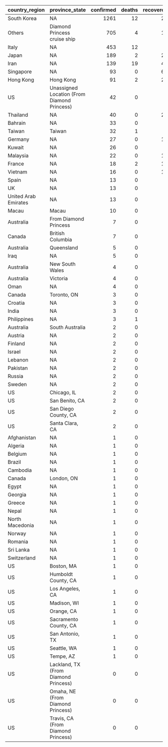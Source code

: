 

|country_region       |province_state                              | confirmed| deaths| recovered| confirmed_pct| death_rate| recovery_rate|
|:--------------------|:-------------------------------------------|---------:|------:|---------:|-------------:|----------:|-------------:|
|South Korea          |NA                                          |      1261|     12|        22|          1.55|       0.95|          1.74|
|Others               |Diamond Princess cruise ship                |       705|      4|        10|          0.87|       0.57|          1.42|
|Italy                |NA                                          |       453|     12|         3|          0.56|       2.65|          0.66|
|Japan                |NA                                          |       189|      2|        22|          0.23|       1.06|         11.64|
|Iran                 |NA                                          |       139|     19|        49|          0.17|      13.67|         35.25|
|Singapore            |NA                                          |        93|      0|        62|          0.11|       0.00|         66.67|
|Hong Kong            |Hong Kong                                   |        91|      2|        24|          0.11|       2.20|         26.37|
|US                   |Unassigned Location (From Diamond Princess) |        42|      0|         0|          0.05|       0.00|          0.00|
|Thailand             |NA                                          |        40|      0|        22|          0.05|       0.00|         55.00|
|Bahrain              |NA                                          |        33|      0|         0|          0.04|       0.00|          0.00|
|Taiwan               |Taiwan                                      |        32|      1|         5|          0.04|       3.12|         15.62|
|Germany              |NA                                          |        27|      0|        15|          0.03|       0.00|         55.56|
|Kuwait               |NA                                          |        26|      0|         0|          0.03|       0.00|          0.00|
|Malaysia             |NA                                          |        22|      0|        18|          0.03|       0.00|         81.82|
|France               |NA                                          |        18|      2|        11|          0.02|      11.11|         61.11|
|Vietnam              |NA                                          |        16|      0|        16|          0.02|       0.00|        100.00|
|Spain                |NA                                          |        13|      0|         2|          0.02|       0.00|         15.38|
|UK                   |NA                                          |        13|      0|         8|          0.02|       0.00|         61.54|
|United Arab Emirates |NA                                          |        13|      0|         4|          0.02|       0.00|         30.77|
|Macau                |Macau                                       |        10|      0|         7|          0.01|       0.00|         70.00|
|Australia            |From Diamond Princess                       |         7|      0|         0|          0.01|       0.00|          0.00|
|Canada               |British Columbia                            |         7|      0|         0|          0.01|       0.00|          0.00|
|Australia            |Queensland                                  |         5|      0|         1|          0.01|       0.00|         20.00|
|Iraq                 |NA                                          |         5|      0|         0|          0.01|       0.00|          0.00|
|Australia            |New South Wales                             |         4|      0|         4|          0.00|       0.00|        100.00|
|Australia            |Victoria                                    |         4|      0|         4|          0.00|       0.00|        100.00|
|Oman                 |NA                                          |         4|      0|         0|          0.00|       0.00|          0.00|
|Canada               |Toronto, ON                                 |         3|      0|         2|          0.00|       0.00|         66.67|
|Croatia              |NA                                          |         3|      0|         0|          0.00|       0.00|          0.00|
|India                |NA                                          |         3|      0|         3|          0.00|       0.00|        100.00|
|Philippines          |NA                                          |         3|      1|         1|          0.00|      33.33|         33.33|
|Australia            |South Australia                             |         2|      0|         2|          0.00|       0.00|        100.00|
|Austria              |NA                                          |         2|      0|         0|          0.00|       0.00|          0.00|
|Finland              |NA                                          |         2|      0|         1|          0.00|       0.00|         50.00|
|Israel               |NA                                          |         2|      0|         0|          0.00|       0.00|          0.00|
|Lebanon              |NA                                          |         2|      0|         0|          0.00|       0.00|          0.00|
|Pakistan             |NA                                          |         2|      0|         0|          0.00|       0.00|          0.00|
|Russia               |NA                                          |         2|      0|         2|          0.00|       0.00|        100.00|
|Sweden               |NA                                          |         2|      0|         0|          0.00|       0.00|          0.00|
|US                   |Chicago, IL                                 |         2|      0|         2|          0.00|       0.00|        100.00|
|US                   |San Benito, CA                              |         2|      0|         0|          0.00|       0.00|          0.00|
|US                   |San Diego County, CA                        |         2|      0|         1|          0.00|       0.00|         50.00|
|US                   |Santa Clara, CA                             |         2|      0|         1|          0.00|       0.00|         50.00|
|Afghanistan          |NA                                          |         1|      0|         0|          0.00|       0.00|          0.00|
|Algeria              |NA                                          |         1|      0|         0|          0.00|       0.00|          0.00|
|Belgium              |NA                                          |         1|      0|         1|          0.00|       0.00|        100.00|
|Brazil               |NA                                          |         1|      0|         0|          0.00|       0.00|          0.00|
|Cambodia             |NA                                          |         1|      0|         1|          0.00|       0.00|        100.00|
|Canada               |London, ON                                  |         1|      0|         1|          0.00|       0.00|        100.00|
|Egypt                |NA                                          |         1|      0|         0|          0.00|       0.00|          0.00|
|Georgia              |NA                                          |         1|      0|         0|          0.00|       0.00|          0.00|
|Greece               |NA                                          |         1|      0|         0|          0.00|       0.00|          0.00|
|Nepal                |NA                                          |         1|      0|         1|          0.00|       0.00|        100.00|
|North Macedonia      |NA                                          |         1|      0|         0|          0.00|       0.00|          0.00|
|Norway               |NA                                          |         1|      0|         0|          0.00|       0.00|          0.00|
|Romania              |NA                                          |         1|      0|         0|          0.00|       0.00|          0.00|
|Sri Lanka            |NA                                          |         1|      0|         1|          0.00|       0.00|        100.00|
|Switzerland          |NA                                          |         1|      0|         0|          0.00|       0.00|          0.00|
|US                   |Boston, MA                                  |         1|      0|         0|          0.00|       0.00|          0.00|
|US                   |Humboldt County, CA                         |         1|      0|         0|          0.00|       0.00|          0.00|
|US                   |Los Angeles, CA                             |         1|      0|         0|          0.00|       0.00|          0.00|
|US                   |Madison, WI                                 |         1|      0|         0|          0.00|       0.00|          0.00|
|US                   |Orange, CA                                  |         1|      0|         0|          0.00|       0.00|          0.00|
|US                   |Sacramento County, CA                       |         1|      0|         0|          0.00|       0.00|          0.00|
|US                   |San Antonio, TX                             |         1|      0|         0|          0.00|       0.00|          0.00|
|US                   |Seattle, WA                                 |         1|      0|         1|          0.00|       0.00|        100.00|
|US                   |Tempe, AZ                                   |         1|      0|         1|          0.00|       0.00|        100.00|
|US                   |Lackland, TX (From Diamond Princess)        |         0|      0|         0|          0.00|        NaN|           NaN|
|US                   |Omaha, NE (From Diamond Princess)           |         0|      0|         0|          0.00|        NaN|           NaN|
|US                   |Travis, CA (From Diamond Princess)          |         0|      0|         0|          0.00|        NaN|           NaN|
